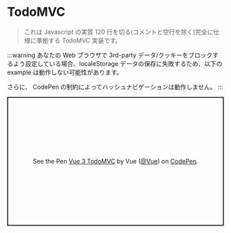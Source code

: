 # TodoMVC

> これは Javascript の実質 120 行を切る(コメントと空行を除く)完全に仕様に準拠する TodoMVC 実装です。

:::warning
あなたの Web ブラウザで 3rd-party データ/クッキーをブロックするよう設定している場合、localeStorage データの保存に失敗するため、以下の example は動作しない可能性があります。

さらに、 CodePen の制約によってハッシュナビゲーションは動作しません。
:::

<p class="codepen" data-height="300" data-theme-id="39028" data-default-tab="js,result" data-user="Vue" data-slug-hash="Yzqyozj" data-preview="true" data-editable="true" style="height: 300px; box-sizing: border-box; display: flex; align-items: center; justify-content: center; border: 2px solid; margin: 1em 0; padding: 1em;" data-pen-title="Vue 3 TodoMVC">
  <span>See the Pen <a href="https://codepen.io/team/Vue/pen/Yzqyozj">
  Vue 3 TodoMVC</a> by Vue (<a href="https://codepen.io/Vue">@Vue</a>)
  on <a href="https://codepen.io">CodePen</a>.</span>
</p>
<script async src="https://static.codepen.io/assets/embed/ei.js"></script>
